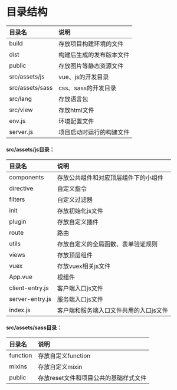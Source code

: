 # 目录结构

| 目录名 | 说明 |
| :--- | :--- |
| build | 存放项目构建环境的文件 |
| dist | 构建后生成的发布版本文件 |
| public | 存放图片等静态资源文件 |
| src/assets/js | vue、js的开发目录 |
| src/assets/sass | css、sass的开发目录 |
| src/lang | 存放语言包 |
| src/view | 存放html文件 |
| env.js | 环境配置文件 |
| server.js | 项目启动时运行的构建文件 |

#### src/assets/js目录：

| 目录名 | 说明 |
| :--- | :--- |
| components | 存放公共组件和对应顶层组件下的小组件 |
| directive | 自定义指令 |
| filters | 自定义过滤器 |
| init | 存放初始化js文件 |
| plugin | 存放自定义插件 |
| route | 路由 |
| utils | 存放自定义的全局函数、表单验证规则 |
| views | 存放顶层组件 |
| vuex | 存放vuex相关js文件 |
| App.vue | 根组件 |
| client-entry.js | 客户端入口js文件 |
| server-entry.js | 服务端入口js文件 |
| index.js | 客户端和服务端入口文件共用的入口js文件 |



#### src/assets/sass目录：

| 目录名 | 说明 |
| :--- | :--- |
| function | 存放自定义function |
| mixins | 存放自定义mixin |
| public | 存放reset文件和项目公共的基础样式文件 |




